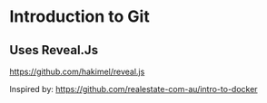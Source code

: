 
# Introduction to Git

## Uses Reveal.Js

https://github.com/hakimel/reveal.js

Inspired by: https://github.com/realestate-com-au/intro-to-docker
